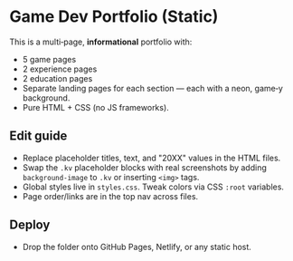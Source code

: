 
# Game Dev Portfolio (Static)

This is a multi‑page, **informational** portfolio with:
- 5 game pages
- 2 experience pages
- 2 education pages
- Separate landing pages for each section — each with a neon, game‑y background.
- Pure HTML + CSS (no JS frameworks).

## Edit guide
- Replace placeholder titles, text, and "20XX" values in the HTML files.
- Swap the `.kv` placeholder blocks with real screenshots by adding `background-image` to `.kv` or inserting `<img>` tags.
- Global styles live in `styles.css`. Tweak colors via CSS `:root` variables.
- Page order/links are in the top nav across files.

## Deploy
- Drop the folder onto GitHub Pages, Netlify, or any static host.
